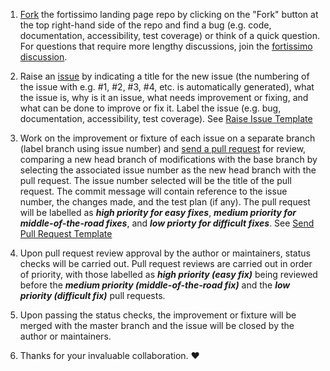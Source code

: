 1) [Fork](https://drive.google.com/file/d/1QL5jKdX-bcCAi48rcFNsbrKYAPGzx7dz/view?usp=sharing) the fortissimo landing page repo by clicking on the "Fork" button at the top right-hand side of the repo and 
find a bug (e.g. code, documentation, accessibility, test coverage) or think of a quick question. 
For questions that require more lengthy discussions, join the [fortissimo discussion](https://github.com/orgs/fortissimo-ff/teams/tech-ninjas).

2) Raise an [issue](https://github.com/fortissimo-ff/fortissimo-landing-page/issues/new) by indicating a title for the new issue (the numbering of the issue with e.g. #1, #2, #3, #4, etc. is automatically generated), what the issue is, why is it an issue, what needs improvement or fixing, and what can be done to improve or fix it. Label the issue (e.g. bug, documentation, accessibility, test coverage). See [Raise Issue Template](https://drive.google.com/file/d/14ptmAJZ1H7U5UvbssSQn-kbvUGXmi7Ta/view?usp=sharing)

3) Work on the improvement or fixture of each issue on a separate branch (label branch using issue number) and [send a pull request](https://github.com/fortissimo-ff/fortissimo-landing-page/compare) for review, 
comparing a new head branch of modifications with the base branch by selecting the associated issue number as the new head branch with the pull request. 
The issue number selected will be the title of the pull request. The commit message will contain reference to the issue number, the changes made, and the test plan (if any). 
The pull request will be labelled as **_high priority for easy fixes_**, **_medium priority for middle-of-the-road fixes_**, and **_low priorty for difficult fixes_**. 
See [Send Pull Request Template](https://drive.google.com/file/d/1nxVJR6EqjN7oj24ZbuXUz52hlWjLoWD-/view?usp=sharing)

4) Upon pull request review approval by the author or maintainers, status checks will be carried out. 
Pull request reviews are carried out in order of priority, with those labelled as 
**_high priority (easy fix)_** being reviewed before the **_medium priority (middle-of-the-road fix)_** and the **_low priority (difficult fix)_** pull requests.

5) Upon passing the status checks, the improvement or fixture will be merged with the master branch and the issue will be closed by the author or maintainers.
 
6) Thanks for your invaluable collaboration. :heart:
